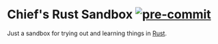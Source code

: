 # Chief's Rust Sandbox [![pre-commit](https://github.com/ChiefGokhlayeh/rust-sandbox/workflows/pre-commit/badge.svg)](https://github.com/ChiefGokhlayeh/rust-sandbox/actions?query=workflow%3Apre-commit)

Just a sandbox for trying out and learning things in [Rust](https://www.rust-lang.org/).
